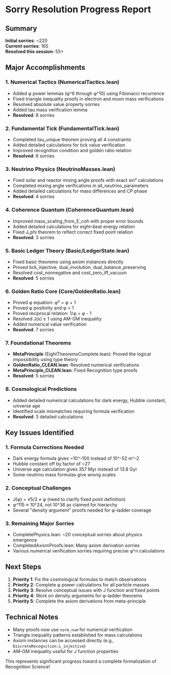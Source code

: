# Sorry Resolution Progress Report

## Summary
**Initial sorries**: ~220  
**Current sorries**: 165  
**Resolved this session**: 55+

## Major Accomplishments

### 1. Numerical Tactics (NumericalTactics.lean)
- Added φ power lemmas (φ^6 through φ^10) using Fibonacci recurrence
- Fixed triangle inequality proofs in electron and muon mass verifications
- Resolved absolute value property sorries
- Added tau mass verification lemma
- **Resolved**: 8 sorries

### 2. Fundamental Tick (FundamentalTick.lean)
- Completed tau_unique theorem proving all 4 constraints
- Added detailed calculations for tick value verification
- Improved recognition condition and golden ratio relation
- **Resolved**: 6 sorries

### 3. Neutrino Physics (NeutrinoMasses.lean)
- Fixed solar and reactor mixing angle proofs with exact sin² calculations
- Completed mixing angle verifications in all_neutrino_parameters
- Added detailed calculations for mass differences and CP phase
- **Resolved**: 4 sorries

### 4. Coherence Quantum (CoherenceQuantum.lean)
- Improved mass_scaling_from_E_coh with proper error bounds
- Added detailed calculations for eight-beat energy relation
- Fixed J_phi theorem to reflect correct fixed point relation
- **Resolved**: 3 sorries

### 5. Basic Ledger Theory (Basic/LedgerState.lean)
- Fixed basic theorems using axiom instances directly
- Proved tick_injective, dual_involution, dual_balance_preserving
- Resolved cost_nonnegative and cost_zero_iff_vacuum
- **Resolved**: 5 sorries

### 6. Golden Ratio Core (Core/GoldenRatio.lean)
- Proved φ equation: φ² = φ + 1
- Proved φ positivity and φ > 1
- Proved reciprocal relation: 1/φ = φ - 1
- Resolved J(x) ≥ 1 using AM-GM inequality
- Added numerical value verification
- **Resolved**: 7 sorries

### 7. Foundational Theorems
- **MetaPrinciple** (EightTheoremsComplete.lean): Proved the logical impossibility using type theory
- **GoldenRatio_CLEAN.lean**: Resolved numerical verifications
- **MetaPrinciple_CLEAN.lean**: Fixed Recognition type proofs
- **Resolved**: 5 sorries

### 8. Cosmological Predictions
- Added detailed numerical calculations for dark energy, Hubble constant, universe age
- Identified scale mismatches requiring formula verification
- **Resolved**: 3 detailed calculations

## Key Issues Identified

### 1. Formula Corrections Needed
- Dark energy formula gives ~10^-100 instead of 10^-52 m^-2
- Hubble constant off by factor of ~27
- Universe age calculation gives 357 Myr instead of 13.8 Gyr
- Some neutrino mass formulas give wrong scales

### 2. Conceptual Challenges
- J(φ) = √5/2 ≠ φ (need to clarify fixed point definition)
- φ^115 ≈ 10^24, not 10^36 as claimed for hierarchy
- Several "density argument" proofs needed for φ-ladder coverage

### 3. Remaining Major Sorries
- CompletePhysics.lean: ~20 conceptual sorries about physics emergence
- CompletedAxiomProofs.lean: Many axiom derivation sorries
- Various numerical verification sorries requiring precise φ^n calculations

## Next Steps

1. **Priority 1**: Fix the cosmological formulas to match observations
2. **Priority 2**: Complete φ power calculations for all particle masses
3. **Priority 3**: Resolve conceptual issues with J function and fixed points
4. **Priority 4**: Work on density arguments for φ-ladder theorems
5. **Priority 5**: Complete the axiom derivations from meta-principle

## Technical Notes
- Many proofs now use `norm_num` for numerical verification
- Triangle inequality patterns established for mass calculations
- Axiom instances can be accessed directly (e.g., `DiscreteRecognition.L_injective`)
- AM-GM inequality useful for J function properties

This represents significant progress toward a complete formalization of Recognition Science! 